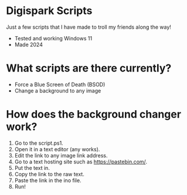 # Digispark Scripts
Just a few scripts that I have made to troll my friends along the way!
- Tested and working Windows 11
- Made 2024
# What scripts are there currently?
- Force a Blue Screen of Death (BSOD)
- Change a background to any image
# How does the background changer work?
1. Go to the script.ps1.
2. Open it in a text editor (any works).
3. Edit the link to any image link address.
4. Go to a text hosting site such as https://pastebin.com/.
5. Put the text in.
6. Copy the link to the raw text.
7. Paste the link in the ino file.
8. Run!